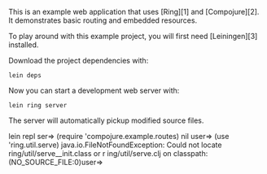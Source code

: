 This is an example web application that uses [Ring][1] and
[Compojure][2]. It demonstrates basic routing and embedded resources.

To play around with this example project, you will first need
[Leiningen][3] installed.

Download the project dependencies with:

    lein deps

Now you can start a development web server with:

    lein ring server

The server will automatically pickup modified source files.
    

lein repl
ser=> (require 'compojure.example.routes)
nil
user=> (use 'ring.util.serve)
java.io.FileNotFoundException: Could not locate ring/util/serve__init.class or r
ing/util/serve.clj on classpath:  (NO_SOURCE_FILE:0)user=>
